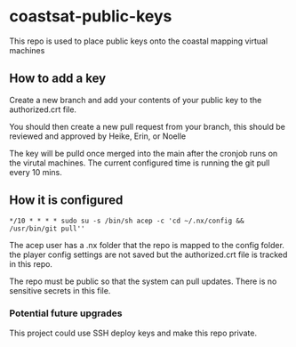 # coastsat-public-keys
This repo is used to place public keys onto the coastal mapping virtual machines

## How to add a key

Create a new branch and add your contents of your public key to the authorized.crt file. 

You should then create a new pull request from your branch, this should be reviewed and approved by Heike, Erin, or Noelle

The key will be pulld once merged into the main after the cronjob runs on the virutal machines. The current configured time is running the git pull every 10 mins.

## How it is configured

``*/10 * * * * sudo su -s /bin/sh acep -c 'cd ~/.nx/config && /usr/bin/git pull''``

The acep user has a .nx folder that the repo is mapped to the config folder. the player config settings are not saved but the authorized.crt file is tracked in this repo.

The repo must be public so that the system can pull updates. There is no sensitive secrets in this file.


### Potential future upgrades

This project could use SSH deploy keys and make this repo private. 
